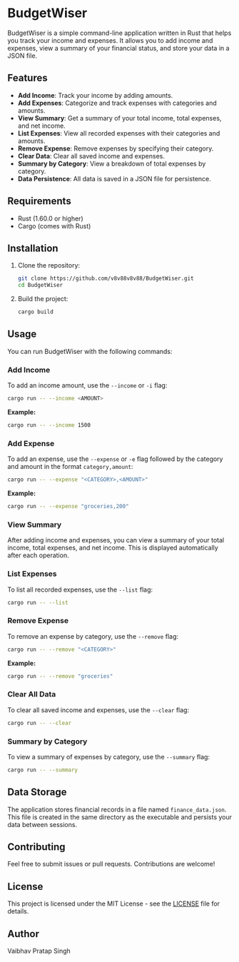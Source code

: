 # BudgetWiser

BudgetWiser is a simple command-line application written in Rust that helps you track your income and expenses. It allows you to add income and expenses, view a summary of your financial status, and store your data in a JSON file.

## Features

- **Add Income**: Track your income by adding amounts.
- **Add Expenses**: Categorize and track expenses with categories and amounts.
- **View Summary**: Get a summary of your total income, total expenses, and net income.
- **List Expenses**: View all recorded expenses with their categories and amounts.
- **Remove Expense**: Remove expenses by specifying their category.
- **Clear Data**: Clear all saved income and expenses.
- **Summary by Category**: View a breakdown of total expenses by category.
- **Data Persistence**: All data is saved in a JSON file for persistence.

## Requirements

- Rust (1.60.0 or higher)
- Cargo (comes with Rust)

## Installation

1. Clone the repository:

   ```bash
   git clone https://github.com/v8v88v8v88/BudgetWiser.git
   cd BudgetWiser
   ```

2. Build the project:

   ```bash
   cargo build
   ```

## Usage

You can run BudgetWiser with the following commands:

### Add Income

To add an income amount, use the `--income` or `-i` flag:

```bash
cargo run -- --income <AMOUNT>
```

**Example:**

```bash
cargo run -- --income 1500
```

### Add Expense

To add an expense, use the `--expense` or `-e` flag followed by the category and amount in the format `category,amount`:

```bash
cargo run -- --expense "<CATEGORY>,<AMOUNT>"
```

**Example:**

```bash
cargo run -- --expense "groceries,200"
```

### View Summary

After adding income and expenses, you can view a summary of your total income, total expenses, and net income. This is displayed automatically after each operation.

### List Expenses

To list all recorded expenses, use the `--list` flag:

```bash
cargo run -- --list
```

### Remove Expense

To remove an expense by category, use the `--remove` flag:

```bash
cargo run -- --remove "<CATEGORY>"
```

**Example:**

```bash
cargo run -- --remove "groceries"
```

### Clear All Data

To clear all saved income and expenses, use the `--clear` flag:

```bash
cargo run -- --clear
```

### Summary by Category

To view a summary of expenses by category, use the `--summary` flag:

```bash
cargo run -- --summary
```

## Data Storage

The application stores financial records in a file named `finance_data.json`. This file is created in the same directory as the executable and persists your data between sessions.

## Contributing

Feel free to submit issues or pull requests. Contributions are welcome!

## License

This project is licensed under the MIT License - see the [LICENSE](LICENSE) file for details.

## Author

Vaibhav Pratap Singh
